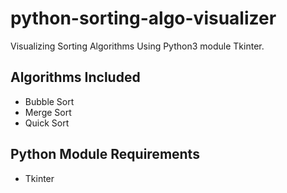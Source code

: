 # python-sorting-algo-visualizer
Visualizing Sorting Algorithms Using Python3 module Tkinter.

## Algorithms Included
- Bubble Sort
- Merge Sort
- Quick Sort

## Python Module Requirements
- Tkinter
